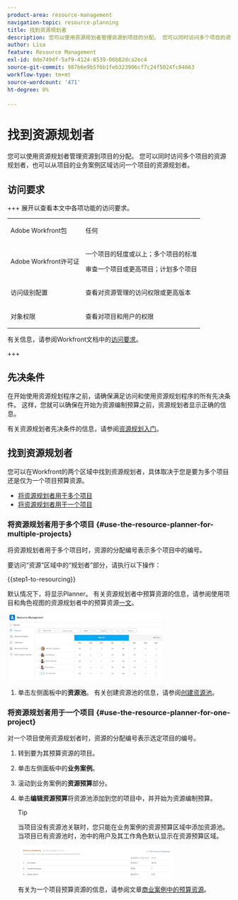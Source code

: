 ```yaml
---
product-area: resource-management
navigation-topic: resource-planning
title: 找到资源规划者
description: 您可以使用资源规划者管理资源到项目的分配。 您可以同时访问多个项目的资源规划者，也可以从项目的业务案例区域访问一个项目的资源规划者。
author: Lisa
feature: Resource Management
exl-id: 0de749df-5af9-4124-8539-06b82dca2ec4
source-git-commit: 987b6e9b5f6b1feb323906cf7c24f5024fc84663
workflow-type: tm+mt
source-wordcount: '471'
ht-degree: 0%

---
```


# 找到资源规划者

<!--
<p data-mc-conditions="QuicksilverOrClassic.Draft mode">(This came off this article: draft that content in the article when this comes live: /Content/Resource Mgmt/Resource Planning/get-started-resource-planner.html)</p>
-->

您可以使用资源规划者管理资源到项目的分配。 您可以同时访问多个项目的资源规划者，也可以从项目的业务案例区域访问一个项目的资源规划者。

## 访问要求

+++ 展开以查看本文中各项功能的访问要求。

<table style="table-layout:auto"> 
 <col> 
 <col> 
 <tbody> 
  <tr> 
   <td>Adobe Workfront包</td> 
   <td><p>任何</p></td>
  </tr> 
  <tr> 
   <td>Adobe Workfront许可证</td> 
   <td><p>一个项目的轻度或以上；多个项目的标准</p>
       <p>审查一个项目或更高项目；计划多个项目</p></td>
  </tr> 
  <tr> 
   <td>访问级别配置</td> 
   <td> <p>查看对资源管理的访问权限或更高版本</p> </td> 
  </tr> 
  <tr> 
   <td>对象权限</td> 
   <td> <p>查看对项目和用户的权限 </p> </td> 
  </tr> 
 </tbody> 
</table>

有关信息，请参阅Workfront文档中的[访问要求](/help/quicksilver/administration-and-setup/add-users/access-levels-and-object-permissions/access-level-requirements-in-documentation.md)。

+++

## 先决条件

在开始使用资源规划程序之前，请确保满足访问和使用资源规划程序的所有先决条件。 这样，您就可以确保在开始为资源编制预算之前，资源规划者显示正确的信息。

有关资源规划者先决条件的信息，请参阅[资源规划入门](../../resource-mgmt/resource-planning/get-started-resource-planning.md)。

## 找到资源规划者

您可以在Workfront的两个区域中找到资源规划者，具体取决于您是要为多个项目还是仅为一个项目预算资源。

* [将资源规划者用于多个项目](#use-the-resource-planner-for-multiple-projects)
* [将资源规划者用于一个项目](#use-the-resource-planner-for-one-project)

### 将资源规划者用于多个项目 {#use-the-resource-planner-for-multiple-projects}

将资源规划者用于多个项目时，资源的分配编号表示多个项目中的编号。

要访问“资源”区域中的“规划者”部分，请执行以下操作：

{{step1-to-resourcing}}

默认情况下，将显示Planner。  有关资源规划者中预算资源的信息，请参阅使用项目和角色视图的资源规划者中的预算资源[一文](../../resource-mgmt/resource-planning/budget-resources-project-role-views-resource-planner.md)。

![资源规划者为默认值](assets/qs-resource-management-area-with-planner-as-default-350x152.png)

1. 单击左侧面板中的&#x200B;**资源池**。
有关创建资源池的信息，请参阅[创建资源池](../../resource-mgmt/resource-planning/resource-pools/create-resource-pools.md)。

### 将资源规划者用于一个项目 {#use-the-resource-planner-for-one-project}

对一个项目使用资源规划者时，资源的分配编号表示选定项目的编号。

1. 转到要为其预算资源的项目。
1. 单击左侧面板中的&#x200B;**业务案例**。
1. 滚动到业务案例的&#x200B;**资源预算**&#x200B;部分。
1. 单击&#x200B;**编辑资源预算**&#x200B;将资源池添加到您的项目中，并开始为资源编制预算。

   >[!TIP]
   >
   >当项目没有资源池关联时，您只能在业务案例的资源预算区域中添加资源池。 当项目已有资源池时，池中的用户及其工作角色默认显示在资源预算区域。

   ![资源预算](assets/resource-budgeting-area-on-project-350x70.png)

   有关为一个项目预算资源的信息，请参阅文章[商业案例中的预算资源](../../manage-work/projects/define-a-business-case/budget-resources-in-business-case.md)。
